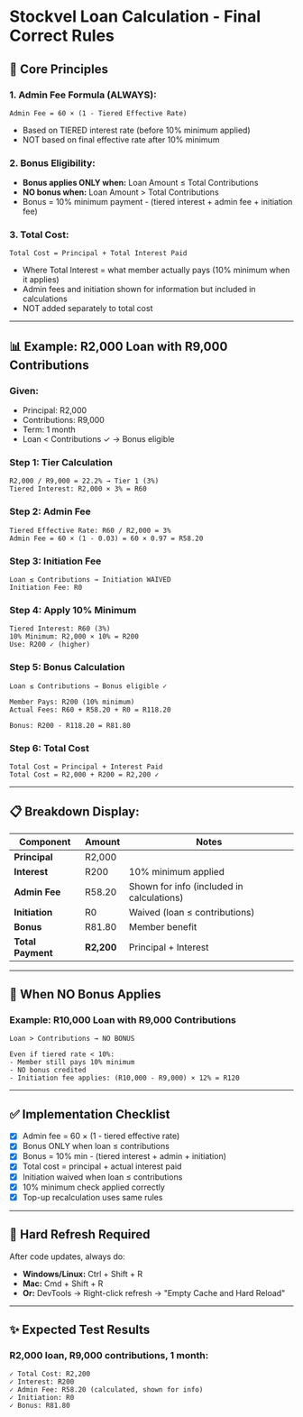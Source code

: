 # Stockvel Loan Calculation - Final Correct Rules

## 🎯 **Core Principles**

### **1. Admin Fee Formula (ALWAYS):**
```
Admin Fee = 60 × (1 - Tiered Effective Rate)
```
- Based on TIERED interest rate (before 10% minimum applied)
- NOT based on final effective rate after 10% minimum

### **2. Bonus Eligibility:**
- **Bonus applies ONLY when:** Loan Amount ≤ Total Contributions
- **NO bonus when:** Loan Amount > Total Contributions
- Bonus = 10% minimum payment - (tiered interest + admin fee + initiation fee)

### **3. Total Cost:**
```
Total Cost = Principal + Total Interest Paid
```
- Where Total Interest = what member actually pays (10% minimum when it applies)
- Admin fees and initiation shown for information but included in calculations
- NOT added separately to total cost

---

## 📊 **Example: R2,000 Loan with R9,000 Contributions**

### **Given:**
- Principal: R2,000
- Contributions: R9,000
- Term: 1 month
- Loan < Contributions ✓ → Bonus eligible

### **Step 1: Tier Calculation**
```
R2,000 / R9,000 = 22.2% → Tier 1 (3%)
Tiered Interest: R2,000 × 3% = R60
```

### **Step 2: Admin Fee**
```
Tiered Effective Rate: R60 / R2,000 = 3%
Admin Fee = 60 × (1 - 0.03) = 60 × 0.97 = R58.20
```

### **Step 3: Initiation Fee**
```
Loan ≤ Contributions → Initiation WAIVED
Initiation Fee: R0
```

### **Step 4: Apply 10% Minimum**
```
Tiered Interest: R60 (3%)
10% Minimum: R2,000 × 10% = R200
Use: R200 ✓ (higher)
```

### **Step 5: Bonus Calculation**
```
Loan ≤ Contributions → Bonus eligible ✓

Member Pays: R200 (10% minimum)
Actual Fees: R60 + R58.20 + R0 = R118.20

Bonus: R200 - R118.20 = R81.80
```

### **Step 6: Total Cost**
```
Total Cost = Principal + Interest Paid
Total Cost = R2,000 + R200 = R2,200 ✓
```

---

## 📋 **Breakdown Display:**

| Component | Amount | Notes |
|-----------|--------|-------|
| **Principal** | R2,000 | |
| **Interest** | R200 | 10% minimum applied |
| **Admin Fee** | R58.20 | Shown for info (included in calculations) |
| **Initiation** | R0 | Waived (loan ≤ contributions) |
| **Bonus** | R81.80 | Member benefit |
| **Total Payment** | **R2,200** | Principal + Interest |

---

## 🚫 **When NO Bonus Applies**

### **Example: R10,000 Loan with R9,000 Contributions**

```
Loan > Contributions → NO BONUS

Even if tiered rate < 10%:
- Member still pays 10% minimum
- NO bonus credited
- Initiation fee applies: (R10,000 - R9,000) × 12% = R120
```

---

## ✅ **Implementation Checklist**

- [x] Admin fee = 60 × (1 - tiered effective rate)
- [x] Bonus ONLY when loan ≤ contributions
- [x] Bonus = 10% min - (tiered interest + admin + initiation)
- [x] Total cost = principal + actual interest paid
- [x] Initiation waived when loan ≤ contributions
- [x] 10% minimum check applied correctly
- [x] Top-up recalculation uses same rules

---

## 🔄 **Hard Refresh Required**

After code updates, always do:
- **Windows/Linux:** Ctrl + Shift + R
- **Mac:** Cmd + Shift + R
- **Or:** DevTools → Right-click refresh → "Empty Cache and Hard Reload"

---

## ✨ **Expected Test Results**

### **R2,000 loan, R9,000 contributions, 1 month:**
```
✓ Total Cost: R2,200
✓ Interest: R200
✓ Admin Fee: R58.20 (calculated, shown for info)
✓ Initiation: R0
✓ Bonus: R81.80
```

